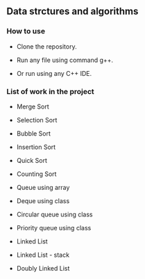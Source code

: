 ## Data strctures and algorithms

### How to use

- Clone the repository.

- Run any file using command g++.

- Or run using any C++ IDE.

### List of work in the project

- Merge Sort

- Selection Sort

- Bubble Sort

- Insertion Sort

- Quick Sort

- Counting Sort

- Queue using array

- Deque using class

- Circular queue using class

- Priority queue using class

- Linked List

- Linked List - stack

- Doubly Linked List
